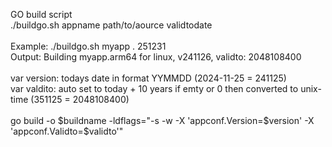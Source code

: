GO build script
<br>
./buildgo.sh appname path/to/aource validtodate<br>
<br>
Example: ./buildgo.sh myapp . 251231<br>
Output: Building myapp.arm64 for linux, v241126, validto: 2048108400<br>
<br>
var version: todays date in format YYMMDD (2024-11-25 = 241125)<br>
var valdito: auto set to today + 10 years if emty or 0 then converted to unix-time (351125 = 2048108400)<br>
<br>
go build -o $buildname -ldflags="-s -w -X 'appconf.Version=$version' -X 'appconf.Validto=$validto'"<br>
